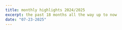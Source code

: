 ```yaml
---
title: monthly highlights 2024/2025
excerpt: the past 18 months all the way up to now
date: "07-23-2025"
---
```


<!-- ![](/images/header.png) -->
